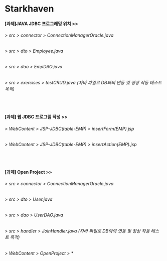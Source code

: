 # Starkhaven

#### [과제]JAVA JDBC 프로그래밍 위치 >>
###### > src > connector > ConnectionManagerOracle.java
###### > src > dto > Employee.java
###### > src > dao > EmpDAO.java
###### > src > exercises > testCRUD.java (자바 파일로 DB와의 연동 및 정상 작동 테스트 목적)
<br>

#### [과제] 웹 JDBC 프로그램 작성 >>
###### > WebContent > JSP-JDBC(table-EMP) > insertForm(EMP).jsp
###### > WebContent > JSP-JDBC(table-EMP) > insertAction(EMP).jsp
<br>

#### [과제] Open Project >>
###### > src > connector > ConnectionManagerOracle.java
###### > src > dto > User.java
###### > src > dao > UserDAO.java
###### > src > handler > JoinHandler.java (자바 파일로 DB와의 연동 및 정상 작동 테스트 목적)
###### > WebContent > OpenProject > *
<br>
